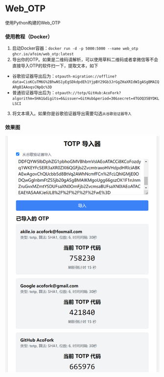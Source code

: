 # Web_OTP
使用Python构建的Web_OTP

### 使用教程（Docker）

1. 启动Docker容器：`docker run -d -p 5000:5000 --name web_otp ghcr.io/afoim/web_otp:latest`
2. 导出你的OTP。如果是二维码请解析，可以使用草料二维码或者拿微信等不会直接导入OTP的软件扫一下，提取文本，如下
- 谷歌验证器导出后为：`otpauth-migration://offline?data=CioKCuTM6G%2BhwNS1yEgSDkdpdEh1YjpBY29Gb3JrGgZHaXRIdWIgASgBMAIQARgBIAAoqsCNpQc%3D`
- 普通验证器导出后为：`otpauth://totp/GitHub:AcoFork?algorithm=SHA1&digits=6&issuer=GitHub&period=30&secret=4TGOQ35BYDKLLSCI`
3. 将文本填入。如果你是谷歌验证器导出需要勾选`从谷歌验证器导入`

### 效果图

 ![效果图](img/demo.png)